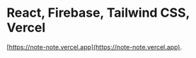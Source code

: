 # React, Firebase, Tailwind CSS, Vercel

[https://note-note.vercel.app](https://note-note.vercel.app).
